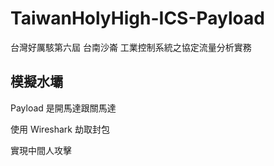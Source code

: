 # TaiwanHolyHigh-ICS-Payload

台灣好厲駭第六屆 台南沙崙
工業控制系統之協定流量分析實務

## 模擬水壩

Payload 是開馬達跟關馬達

使用 Wireshark 劫取封包

實現中間人攻擊
